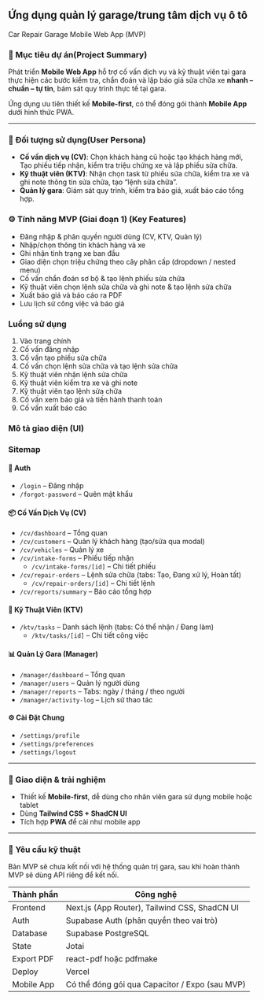 ## Ứng dụng quản lý garage/trung tâm dịch vụ ô tô

Car Repair Garage Mobile Web App (MVP)

### 📌 Mục tiêu dự án(Project Summary)

Phát triển **Mobile Web App** hỗ trợ cố vấn dịch vụ và kỹ thuật viên tại gara thực hiện các bước kiểm tra, chẩn đoán và lập báo giá sửa chữa xe **nhanh – chuẩn – tự tin**, bám sát quy trình thực tế tại gara.

Ứng dụng ưu tiên thiết kế **Mobile-first**, có thể đóng gói thành **Mobile App** dưới hình thức PWA.

---

### 👤 Đối tượng sử dụng(User Persona)

- **Cố vấn dịch vụ (CV)**: Chọn khách hàng cũ hoặc tạo khách hàng mới, Tạo phiếu tiếp nhận, kiểm tra triệu chứng xe và lập phiếu sửa chữa.
- **Kỹ thuật viên (KTV)**: Nhận chọn task từ phiếu sửa chữa, kiểm tra xe và ghi note thông tin sửa chữa, tạo “lệnh sửa chữa”.
- **Quản lý gara**: Giám sát quy trình, kiểm tra báo giá, xuất báo cáo tổng hợp.

### ⚙️ Tính năng MVP (Giai đoạn 1) (Key Features)

- Đăng nhập & phân quyền người dùng (CV, KTV, Quản lý)
- Nhập/chọn thông tin khách hàng và xe
- Ghi nhận tình trạng xe ban đầu
- Giao diện chọn triệu chứng theo cây phân cấp (dropdown / nested menu)
- Cố vấn chẩn đoán sơ bộ & tạo lệnh phiếu sửa chữa
- Kỹ thuật viên chọn lệnh sửa chữa và ghi note & tạo lệnh sửa chữa
- Xuất báo giá và báo cáo ra PDF
- Lưu lịch sử công việc và báo giá


### Luồng sử dụng

1. Vào trang chính
2. Cố vấn đăng nhập
3. Cố vấn tạo phiếu sửa chữa
4. Cố vấn chọn lệnh sửa chữa và tạo lệnh sửa chữa
5. Kỹ thuật viên nhận lệnh sửa chữa
6. Kỹ thuật viên kiểm tra xe và ghi note
7. Kỹ thuật viên tạo lệnh sửa chữa
8. Cố vấn xem báo giá và tiến hành thanh toán
9. Cố vấn xuất báo cáo

### Mô tả giao diện (UI)

### Sitemap

#### 🔐 Auth
- `/login` – Đăng nhập
- `/forgot-password` – Quên mật khẩu

#### 📦 Cố Vấn Dịch Vụ (CV)
- `/cv/dashboard` – Tổng quan
- `/cv/customers` – Quản lý khách hàng (tạo/sửa qua modal)
- `/cv/vehicles` – Quản lý xe
- `/cv/intake-forms` – Phiếu tiếp nhận
  - `/cv/intake-forms/[id]` – Chi tiết phiếu
- `/cv/repair-orders` – Lệnh sửa chữa (tabs: Tạo, Đang xử lý, Hoàn tất)
  - `/cv/repair-orders/[id]` – Chi tiết lệnh
- `/cv/reports/summary` – Báo cáo tổng hợp

#### 🧰 Kỹ Thuật Viên (KTV)
- `/ktv/tasks` – Danh sách lệnh (tabs: Có thể nhận / Đang làm)
  - `/ktv/tasks/[id]` – Chi tiết công việc

#### 📊 Quản Lý Gara (Manager)
- `/manager/dashboard` – Tổng quan
- `/manager/users` – Quản lý người dùng
- `/manager/reports` – Tabs: ngày / tháng / theo người
- `/manager/activity-log` – Lịch sử thao tác

#### ⚙️ Cài Đặt Chung
- `/settings/profile`
- `/settings/preferences`
- `/settings/logout`

---

### 📱 Giao diện & trải nghiệm

- Thiết kế **Mobile-first**, dễ dùng cho nhân viên gara sử dụng mobile hoặc tablet
- Dùng **Tailwind CSS + ShadCN UI**
- Tích hợp **PWA** để cài như mobile app

---

### 🧱 Yêu cầu kỹ thuật
Bản MVP sẽ chưa kết nối với hệ thống quản trị gara, sau khi hoàn thành MVP sẽ dùng API riêng để kết nối.

| Thành phần | Công nghệ |
| --- | --- |
| Frontend | Next.js (App Router), Tailwind CSS, ShadCN UI |
| Auth | Supabase Auth (phân quyền theo vai trò) |
| Database | Supabase PostgreSQL |
| State | Jotai |
| Export PDF | react-pdf hoặc pdfmake |
| Deploy | Vercel |
| Mobile App | Có thể đóng gói qua Capacitor / Expo (sau MVP) |